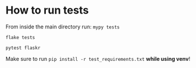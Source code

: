 # How to run tests

From inside the main directory run:
`mypy tests`

`flake tests`

`pytest flaskr`


Make sure to run `pip install -r test_requirements.txt` **while using venv**!
